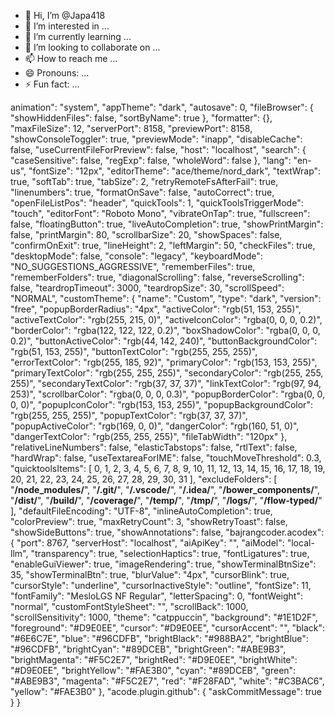 - 👋 Hi, I’m @Japa418
- 👀 I’m interested in ...
- 🌱 I’m currently learning ...
- 💞️ I’m looking to collaborate on ...
- 📫 How to reach me ...
- 😄 Pronouns: ...
- ⚡ Fun fact: ...

<!---
Japa418/Japa418 is a ✨ special ✨ repository because its `README.md` (this file) appears on your GitHub profile.
You can click the Preview link to take a look at your changes.
--->
animation": "system",
    "appTheme": "dark",
    "autosave": 0,
    "fileBrowser": {
        "showHiddenFiles": false,
        "sortByName": true
    },
    "formatter": {},
    "maxFileSize": 12,
    "serverPort": 8158,
    "previewPort": 8158,
    "showConsoleToggler": true,
    "previewMode": "inapp",
    "disableCache": false,
    "useCurrentFileForPreview": false,
    "host": "localhost",
    "search": {
        "caseSensitive": false,
        "regExp": false,
        "wholeWord": false
    },
    "lang": "en-us",
    "fontSize": "12px",
    "editorTheme": "ace/theme/nord_dark",
    "textWrap": true,
    "softTab": true,
    "tabSize": 2,
    "retryRemoteFsAfterFail": true,
    "linenumbers": true,
    "formatOnSave": false,
    "autoCorrect": true,
    "openFileListPos": "header",
    "quickTools": 1,
    "quickToolsTriggerMode": "touch",
    "editorFont": "Roboto Mono",
    "vibrateOnTap": true,
    "fullscreen": false,
    "floatingButton": true,
    "liveAutoCompletion": true,
    "showPrintMargin": false,
    "printMargin": 80,
    "scrollbarSize": 20,
    "showSpaces": false,
    "confirmOnExit": true,
    "lineHeight": 2,
    "leftMargin": 50,
    "checkFiles": true,
    "desktopMode": false,
    "console": "legacy",
    "keyboardMode": "NO_SUGGESTIONS_AGGRESSIVE",
    "rememberFiles": true,
    "rememberFolders": true,
    "diagonalScrolling": false,
    "reverseScrolling": false,
    "teardropTimeout": 3000,
    "teardropSize": 30,
    "scrollSpeed": "NORMAL",
    "customTheme": {
        "name": "Custom",
        "type": "dark",
        "version": "free",
        "popupBorderRadius": "4px",
        "activeColor": "rgb(51, 153, 255)",
        "activeTextColor": "rgb(255, 215, 0)",
        "activeIconColor": "rgba(0, 0, 0, 0.2)",
        "borderColor": "rgba(122, 122, 122, 0.2)",
        "boxShadowColor": "rgba(0, 0, 0, 0.2)",
        "buttonActiveColor": "rgb(44, 142, 240)",
        "buttonBackgroundColor": "rgb(51, 153, 255)",
        "buttonTextColor": "rgb(255, 255, 255)",
        "errorTextColor": "rgb(255, 185, 92)",
        "primaryColor": "rgb(153, 153, 255)",
        "primaryTextColor": "rgb(255, 255, 255)",
        "secondaryColor": "rgb(255, 255, 255)",
        "secondaryTextColor": "rgb(37, 37, 37)",
        "linkTextColor": "rgb(97, 94, 253)",
        "scrollbarColor": "rgba(0, 0, 0, 0.3)",
        "popupBorderColor": "rgba(0, 0, 0, 0)",
        "popupIconColor": "rgb(153, 153, 255)",
        "popupBackgroundColor": "rgb(255, 255, 255)",
        "popupTextColor": "rgb(37, 37, 37)",
        "popupActiveColor": "rgb(169, 0, 0)",
        "dangerColor": "rgb(160, 51, 0)",
        "dangerTextColor": "rgb(255, 255, 255)",
        "fileTabWidth": "120px"
    },
    "relativeLineNumbers": false,
    "elasticTabstops": false,
    "rtlText": false,
    "hardWrap": false,
    "useTextareaForIME": false,
    "touchMoveThreshold": 0.3,
    "quicktoolsItems": [
        0,
        1,
        2,
        3,
        4,
        5,
        6,
        7,
        8,
        9,
        10,
        11,
        12,
        13,
        14,
        15,
        16,
        17,
        18,
        19,
        20,
        21,
        22,
        23,
        24,
        25,
        26,
        27,
        28,
        29,
        30,
        31
    ],
    "excludeFolders": [
        "**/node_modules/**",
        "**/.git/**",
        "**/.vscode/**",
        "**/.idea/**",
        "**/bower_components/**",
        "**/dist/**",
        "**/build/**",
        "**/coverage/**",
        "**/temp/**",
        "**/tmp/**",
        "**/logs/**",
        "**/flow-typed/**"
    ],
    "defaultFileEncoding": "UTF-8",
    "inlineAutoCompletion": true,
    "colorPreview": true,
    "maxRetryCount": 3,
    "showRetryToast": false,
    "showSideButtons": true,
    "showAnnotations": false,
    "bajrangcoder.acodex": {
        "port": 8767,
        "serverHost": "localhost",
        "aiApiKey": "",
        "aiModel": "local-llm",
        "transparency": true,
        "selectionHaptics": true,
        "fontLigatures": true,
        "enableGuiViewer": true,
        "imageRendering": true,
        "showTerminalBtnSize": 35,
        "showTerminalBtn": true,
        "blurValue": "4px",
        "cursorBlink": true,
        "cursorStyle": "underline",
        "cursorInactiveStyle": "outline",
        "fontSize": 11,
        "fontFamily": "MesloLGS NF Regular",
        "letterSpacing": 0,
        "fontWeight": "normal",
        "customFontStyleSheet": "",
        "scrollBack": 1000,
        "scrollSensitivity": 1000,
        "theme": "catppuccin",
        "background": "#1E1D2F",
        "foreground": "#D9E0EE",
        "cursor": "#D9E0EE",
        "cursorAccent": "",
        "black": "#6E6C7E",
        "blue": "#96CDFB",
        "brightBlack": "#988BA2",
        "brightBlue": "#96CDFB",
        "brightCyan": "#89DCEB",
        "brightGreen": "#ABE9B3",
        "brightMagenta": "#F5C2E7",
        "brightRed": "#D9E0EE",
        "brightWhite": "#D9E0EE",
        "brightYellow": "#FAE3B0",
        "cyan": "#89DCEB",
        "green": "#ABE9B3",
        "magenta": "#F5C2E7",
        "red": "#F28FAD",
        "white": "#C3BAC6",
        "yellow": "#FAE3B0"
    },
    "acode.plugin.github": {
        "askCommitMessage": true
    }
}
